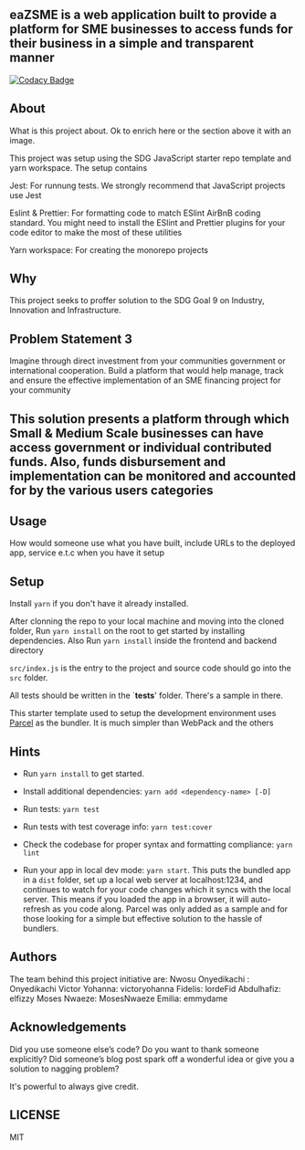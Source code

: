 ## eaZSME is a web application built to provide a platform for SME businesses to access funds for their business in a simple and transparent manner 

[![Codacy Badge](https://api.codacy.com/project/badge/Grade/3144341ba4ce422497b8d67d12d9b9b8)](https://app.codacy.com/gh/BuildForSDG/Team-028?utm_source=github.com&utm_medium=referral&utm_content=BuildForSDG/Team-028&utm_campaign=Badge_Grade_Settings)

## About

What is this project about. Ok to enrich here or the section above it with an image. 

This project was setup using the SDG JavaScript starter repo template and yarn workspace. The setup contains

Jest: For runnung tests. We strongly recommend that JavaScript projects use Jest

Eslint & Prettier: For formatting code to match ESlint AirBnB coding standard. You might need to install the ESlint and Prettier plugins for your code editor to make the most of these utilities

Yarn workspace: For creating the monorepo projects

## Why

This project seeks to proffer solution to the SDG Goal 9 on Industry, Innovation and Infrastructure.
## Problem Statement 3

Imagine through direct investment from your communities government or international cooperation. Build a platform that would help manage, track and ensure the effective implementation of an SME financing project for your community

## This solution presents a platform through which Small & Medium Scale businesses can have access government or individual contributed funds. Also, funds disbursement and implementation can be monitored and accounted for by the various users categories

## Usage
 How would someone use what you have built, include URLs to the deployed app, service e.t.c when you have it setup

## Setup

Install `yarn` if you don't have it already installed.

After clonning the repo to your local machine and moving into the cloned folder, Run `yarn install` on the root to get started by installing dependencies. Also Run `yarn install` inside the frontend and backend directory

`src/index.js` is the entry to the project and source code should go into the `src` folder.

All tests should be written in the `__tests__' folder. There's a sample in there.

This starter template used to setup the development environment uses [Parcel](https://parceljs.org/getting_started.html) as the bundler. It is much simpler than WebPack and the others

## Hints

- Run `yarn install` to get started.


- Install additional dependencies: `yarn add <dependency-name> [-D]`


- Run tests: `yarn test`

- Run tests with test coverage info: `yarn test:cover`

- Check the codebase for proper syntax and formatting compliance: `yarn lint`

- Run your app in local dev mode: `yarn start`. This puts the bundled app in a `dist` folder, set up a local web server at localhost:1234, and continues to watch for your code changes which it syncs with the local server. This means if you loaded the app in a browser, it will auto-refresh as you code along. Parcel was only added as a sample and for those looking for a simple but effective solution to the hassle of bundlers. 

## Authors

The team behind this project initiative are:
Nwosu Onyedikachi : Onyedikachi
Victor Yohanna: victoryohanna
Fidelis: lordeFid 
Abdulhafiz: elfizzy
Moses Nwaeze: MosesNwaeze
Emilia: emmydame

## Acknowledgements

Did you use someone else’s code?
Do you want to thank someone explicitly?
Did someone’s blog post spark off a wonderful idea or give you a solution to nagging problem?

It's powerful to always give credit.

## LICENSE

MIT
